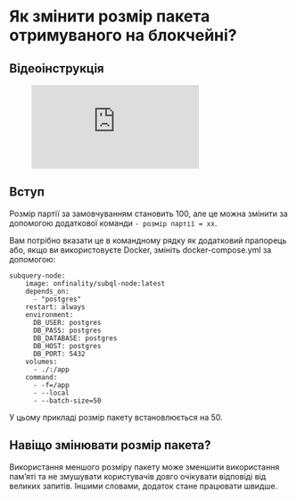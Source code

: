 # Як змінити розмір пакета отримуваного на блокчейні?

## Відеоінструкція

<figure class="video_container">
  <iframe src="https://www.youtube.com/embed/LO_Gea_IN_s" frameborder="0" allowfullscreen="true"></iframe>
</figure>

## Вступ

Розмір партії за замовчуванням становить 100, але це можна змінити за допомогою додаткової команди ` - розмір партії = xx `.

Вам потрібно вказати це в командному рядку як додатковий прапорець або, якщо ви використовуєте Docker, змініть docker-compose.yml за допомогою:

```shell
subquery-node:
    image: onfinality/subql-node:latest
    depends_on:
      - "postgres"
    restart: always
    environment:
      DB_USER: postgres
      DB_PASS: postgres
      DB_DATABASE: postgres
      DB_HOST: postgres
      DB_PORT: 5432
    volumes:
      - ./:/app
    command:
      - -f=/app
      - --local
      - --batch-size=50

```

У цьому прикладі розмір пакету встановлюється на 50.

## Навіщо змінювати розмір пакета?

Використання меншого розміру пакету може зменшити використання пам’яті та не змушувати користувачів довго очікувати відповіді від великих запитів. Іншими словами, додаток стане працювати швидше. 